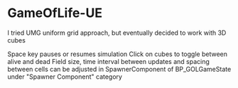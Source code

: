 # GameOfLife-UE

I tried UMG uniform grid approach, but eventually decided to work with 3D cubes

Space key pauses or resumes simulation
Click on cubes to toggle between alive and dead
Field size, time interval between updates and spacing between cells can be adjusted in SpawnerComponent of BP_GOLGameState under "Spawner Component" category
